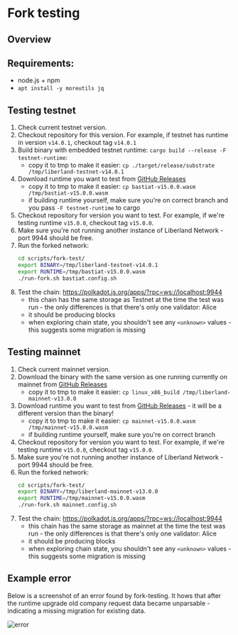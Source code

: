 # Fork testing

## Overview


## Requirements: 

* node.js + npm
* `apt install -y moreutils jq`

## Testing testnet

1. Check current testnet version.
2. Checkout repository for this version. For example, if testnet has runtime in version `v14.0.1`, checkout tag `v14.0.1`
3. Build binary with embedded testnet runtime: `cargo build --release -F testnet-runtime`:
   * copy it to tmp to make it easier: `cp ./target/release/substrate /tmp/liberland-testnet-v14.0.1`
4. Download runtime you want to test from [GitHub Releases](https://github.com/liberland/liberland_substrate/releases)
   * copy it to tmp to make it easier:  `cp bastiat-v15.0.0.wasm /tmp/bastiat-v15.0.0.wasm`
   * if building runtime yourself, make sure you're on correct branch and you pass `-F testnet-runtime` to cargo
5. Checkout repository for version you want to test. For example, if we're testing runtime `v15.0.0`, checkout tag `v15.0.0`.
6. Make sure you're not running another instance of Liberland Network - port 9944 should be free.
7. Run the forked network:
   ```sh
   cd scripts/fork-test/
   export BINARY=/tmp/liberland-testnet-v14.0.1
   export RUNTIME=/tmp/bastiat-v15.0.0.wasm
   ./run-fork.sh bastiat.config.sh
   ```
8. Test the chain: https://polkadot.js.org/apps/?rpc=ws://localhost:9944
   * this chain has the same storage as Testnet at the time the test was run - the only differences is that there's only one validator: Alice
   * it should be producing blocks
   * when exploring chain state, you shouldn't see any `<unknown>` values - this suggests some migration is missing

## Testing mainnet

1. Check current mainnet version.
2. Download the binary with the same version as one running currently on mainnet from [GitHub Releases](https://github.com/liberland/liberland_substrate/releases)
   * copy it to tmp to make it easier: `cp linux_x86_build /tmp/liberland-mainnet-v13.0.0`
4. Download runtime you want to test from [GitHub Releases](https://github.com/liberland/liberland_substrate/releases) - it will be a different version than the binary!
   * copy it to tmp to make it easier:  `cp mainnet-v15.0.0.wasm /tmp/mainnet-v15.0.0.wasm`
   * if building runtime yourself, make sure you're on correct branch
5. Checkout repository for version you want to test. For example, if we're testing runtime `v15.0.0`, checkout tag `v15.0.0`.
6. Make sure you're not running another instance of Liberland Network - port 9944 should be free.
7. Run the forked network:
   ```sh
   cd scripts/fork-test/
   export BINARY=/tmp/liberland-mainnet-v13.0.0
   export RUNTIME=/tmp/mainnet-v15.0.0.wasm
   ./run-fork.sh mainnet.config.sh
   ```
8. Test the chain: https://polkadot.js.org/apps/?rpc=ws://localhost:9944
   * this chain has the same storage as mainnet at the time the test was run - the only differences is that there's only one validator: Alice
   * it should be producing blocks
   * when exploring chain state, you shouldn't see any `<unknown>` values - this suggests some migration is missing

## Example error

Below is a screenshot of an error found by fork-testing. It hows that after the runtime upgrade old company request data became unparsable - indicating a missing migration for existing data.

![error](error.png)